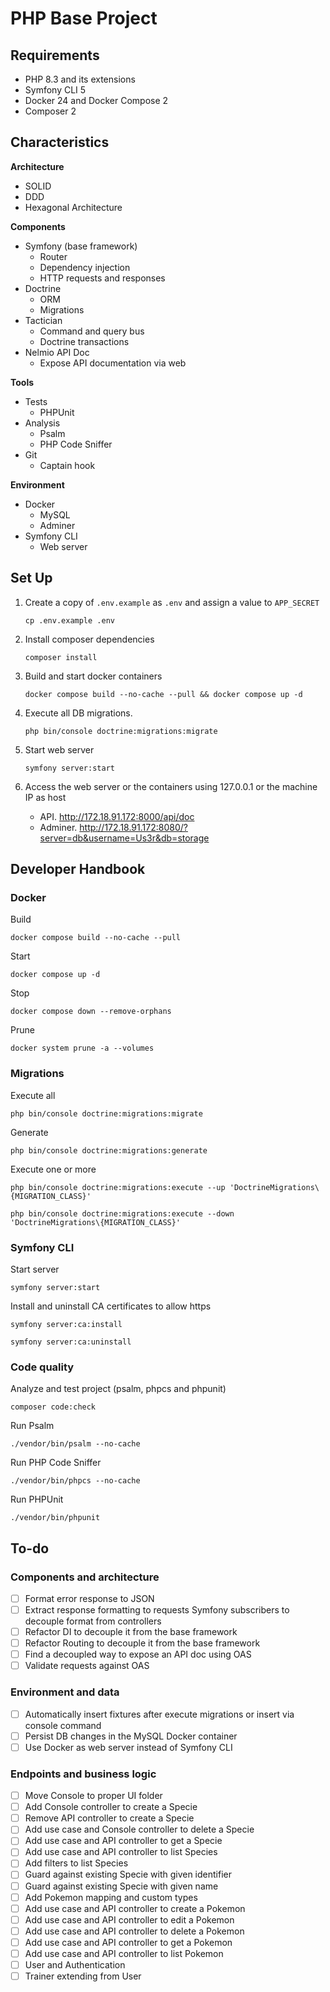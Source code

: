 PHP Base Project
===

## Requirements

- PHP 8.3 and its extensions
- Symfony CLI 5
- Docker 24 and Docker Compose 2
- Composer 2

## Characteristics

**Architecture**
- SOLID
- DDD
- Hexagonal Architecture

**Components**
- Symfony (base framework)
  - Router
  - Dependency injection
  - HTTP requests and responses
- Doctrine
  - ORM
  - Migrations
- Tactician
  - Command and query bus
  - Doctrine transactions
- Nelmio API Doc
  - Expose API documentation via web

**Tools**
- Tests
  - PHPUnit
- Analysis
  - Psalm
  - PHP Code Sniffer
- Git
  - Captain hook

**Environment**
- Docker
  - MySQL
  - Adminer
- Symfony CLI
  - Web server 

## Set Up

1. Create a copy of `.env.example` as `.env` and assign a value to `APP_SECRET`
    ```shell
    cp .env.example .env
    ```

2. Install composer dependencies
    ```shell
    composer install
    ```

3. Build and start docker containers
    ```shell
    docker compose build --no-cache --pull && docker compose up -d
    ```
   
4. Execute all DB migrations.
    ```shell
    php bin/console doctrine:migrations:migrate
    ```

5. Start web server
    ```shell
    symfony server:start
    ```
   
6. Access the web server or the containers using 127.0.0.1 or the machine IP as host
    - API. http://172.18.91.172:8000/api/doc
    - Adminer. http://172.18.91.172:8080/?server=db&username=Us3r&db=storage

## Developer Handbook

### Docker

Build
```shell
docker compose build --no-cache --pull
```

Start
```shell
docker compose up -d
```

Stop
```shell
docker compose down --remove-orphans
```

Prune
```shell
docker system prune -a --volumes
```

### Migrations

Execute all
```shell
php bin/console doctrine:migrations:migrate
```

Generate
```shell
php bin/console doctrine:migrations:generate
```

Execute one or more
```shell
php bin/console doctrine:migrations:execute --up 'DoctrineMigrations\{MIGRATION_CLASS}'
```
```shell
php bin/console doctrine:migrations:execute --down 'DoctrineMigrations\{MIGRATION_CLASS}'
```

### Symfony CLI

Start server
```shell
symfony server:start
```

Install and uninstall CA certificates to allow https
```shell
symfony server:ca:install
```
```shell
symfony server:ca:uninstall
```

### Code quality

Analyze and test project (psalm, phpcs and phpunit)
```shell
composer code:check
```

Run Psalm
```shell
./vendor/bin/psalm --no-cache
```

Run PHP Code Sniffer
```shell
./vendor/bin/phpcs --no-cache
```

Run PHPUnit
```shell
./vendor/bin/phpunit
```

## To-do

### Components and architecture
* [ ] Format error response to JSON
* [ ] Extract response formatting to requests Symfony subscribers to decouple format from controllers
* [ ] Refactor DI to decouple it from the base framework
* [ ] Refactor Routing to decouple it from the base framework
* [ ] Find a decoupled way to expose an API doc using OAS
* [ ] Validate requests against OAS

### Environment and data
* [ ] Automatically insert fixtures after execute migrations or insert via console command
* [ ] Persist DB changes in the MySQL Docker container
* [ ] Use Docker as web server instead of Symfony CLI

### Endpoints and business logic
* [ ] Move Console to proper UI folder
* [ ] Add Console controller to create a Specie
* [ ] Remove API controller to create a Specie
* [ ] Add use case and Console controller to delete a Specie
* [ ] Add use case and API controller to get a Specie
* [ ] Add use case and API controller to list Species
* [ ] Add filters to list Species
* [ ] Guard against existing Specie with given identifier
* [ ] Guard against existing Specie with given name
* [ ] Add Pokemon mapping and custom types
* [ ] Add use case and API controller to create a Pokemon
* [ ] Add use case and API controller to edit a Pokemon
* [ ] Add use case and API controller to delete a Pokemon
* [ ] Add use case and API controller to get a Pokemon
* [ ] Add use case and API controller to list Pokemon
* [ ] User and Authentication
* [ ] Trainer extending from User